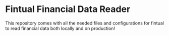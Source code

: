 # Fintual Financial Data Reader

This repository comes with all the needed files and configurations for fintual to read financial data both locally and on production!


